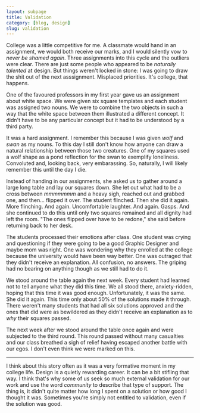 ```yaml
---
layout: subpage
title: Validation
category: [blog, design]
slug: validation
---
```

College was a little competitive for me. A classmate would hand in an assignment, we would both receive our marks, and I would silently vow to *never be shamed again*. Three assignments into this cycle and the outliers were clear. There are just some people who appeared to be *naturally talented* at design. But things weren't locked in stone: I was going to draw the shit out of the next asssignment. Misplaced priorities. It's college, that happens.

One of the favoured professors in my first year gave us an assignment about white space. We were given six square templates and each student was assigned two nouns. We were to combine the two objects in such a way that the white space between them illustrated a different concept. It didn't have to be any particular concept but it had to be understood by a third party.

It was a hard assignment. I remember this because I was given *wolf* and *swan* as my nouns. To this day I still don't know how anyone can draw a natural relationship between those two creatures. One of my squares used a wolf shape as a pond reflection for the swan to exemplify loneliness. Convoluted and, looking back, very embarassing. So, naturally, I will likely remember this until the day I die.

Instead of handing in our assignments, she asked us to gather around a large long table and lay our squares down. She let out what had to be a cross between *mmmmmmm* and a heavy sigh, reached out and grabbed one, and then... flipped it over. The student flinched. Then she did it again. More flinching. And again. Uncomfortable laughter. And again. Gasps. And she continued to do this until only two squares remained and all dignity had left the room. "The ones flipped over have to be redone," she said before returning back to her desk.

The students processed their emotions after class. One student was crying and questioning if they were going to be a good Graphic Designer and maybe mom was right. One was wondering why they enrolled at the college because the university would have been way better. One was outraged that they didn't receive an explanation. All confusion, no answers. The griping had no bearing on anything though as we still had to do it.

We stood around the table again the next week. Every student had learned not to tell anyone what they did this time. We all stood there, anxiety-ridden, hoping that this time it was good enough. Unfortunately, it was the same. She did it again. This time only about 50% of the solutions made it through. There weren't many students that had all six solutions approved and the ones that did were as bewildered as they didn't receive an explanation as to *why* their squares passed.

The next week after we stood around the table once again and were subjected to the third round. This round passed without many casualties and our class breathed a sigh of relief having escaped another battle with our egos. I don't even think we were marked on this.

<hr class="small">

I think about this story often as it was a very formative moment in my college life. Design is a quietly rewarding career. It can be a bit stifling that way. I think that's why some of us seek so much external validation for our work and use the word *community* to describe that type of support. The thing is, it didn't quite matter how long I spent on a solution or how good I thought it was. Sometimes you're simply not entitled to validation, even if the solution was good.
